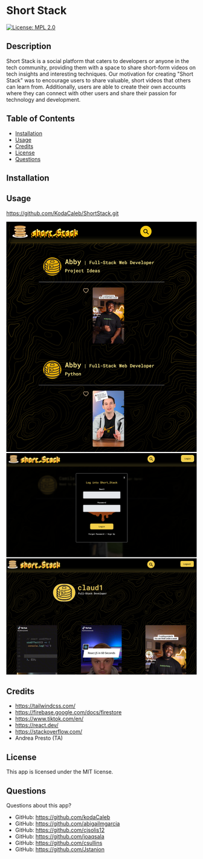 # Short Stack
[![License: MPL 2.0](https://img.shields.io/badge/License-MPL_2.0-brightgreen.svg)](https://opensource.org/licenses/MPL-2.0)

## Description

Short Stack is a social platform that caters to developers or anyone in the tech community, providing them with a space to share short-form videos on tech insights and interesting techniques. Our motivation for creating "Short Stack" was to encourage users to share valuable, short videos that others can learn from. Additionally, users are able to create their own accounts where they can connect with other users and share their passion for technology and development. 

## Table of Contents 
 * [Installation](#installation)
 * [Usage](#usage)
 * [Credits](#credits)
 * [License](#license)
 * [Questions](#questions)

## Installation

## Usage

https://github.com/KodaCaleb/ShortStack.git

![Home Page](/src/assets/homePage.png)
![Login](./src/assets/login.png)
![Profile](./src/assets/profilePage.png)


## Credits
- https://tailwindcss.com/
- https://firebase.google.com/docs/firestore
- https://www.tiktok.com/en/
- https://react.dev/
- https://stackoverflow.com/
- Andrea Presto (TA)




## License
This app is licensed under the MIT license.


## Questions
Questions about this app?  
- GitHub: https://github.com/kodaCaleb
- GitHub: https://github.com/abigailmgarcia
- GitHub: https://github.com/cjsolis12  
- GitHub: https://github.com/joaqsala 
- GitHub: https://github.com/csullins
- GitHub: https://github.com/Jstanion


